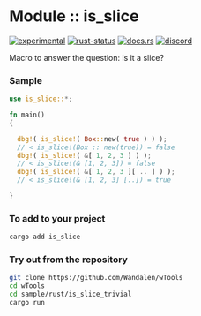 # Module :: is_slice
[![experimental](https://img.shields.io/badge/stability-experimental-orange.svg)](https://github.com/emersion/stability-badges#experimental) [![rust-status](https://github.com/Wandalen/wTools/actions/workflows/ModuleIsSlicePush.yml/badge.svg)](https://github.com/Wandalen/wTools/actions/workflows/ModuleIsSlicePush.yml) [![docs.rs](https://img.shields.io/docsrs/is_slice?color=e3e8f0&logo=docs.rs)](https://docs.rs/is_slice) [![discord](https://img.shields.io/discord/872391416519737405?color=eee&logo=discord&logoColor=eee)](https://discord.gg/JwTG6d2b)

Macro to answer the question: is it a slice?

### Sample

```rust
use is_slice::*;

fn main()
{

  dbg!( is_slice!( Box::new( true ) ) );
  // < is_slice!(Box :: new(true)) = false
  dbg!( is_slice!( &[ 1, 2, 3 ] ) );
  // < is_slice!(& [1, 2, 3]) = false
  dbg!( is_slice!( &[ 1, 2, 3 ][ .. ] ) );
  // < is_slice!(& [1, 2, 3] [..]) = true

}
```

### To add to your project

```sh
cargo add is_slice
```

### Try out from the repository

```sh
git clone https://github.com/Wandalen/wTools
cd wTools
cd sample/rust/is_slice_trivial
cargo run
```
